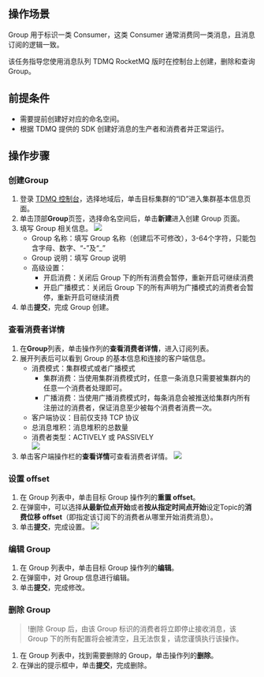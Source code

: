 ## 操作场景

Group 用于标识一类 Consumer，这类 Consumer 通常消费同一类消息，且消息订阅的逻辑一致。

该任务指导您使用消息队列 TDMQ RocketMQ 版时在控制台上创建，删除和查询 Group。

## 前提条件

- 需要提前创建好对应的命名空间。
- 根据 TDMQ 提供的 SDK 创建好消息的生产者和消费者并正常运行。

## 操作步骤

### 创建Group

1. 登录 [TDMQ 控制台](https://console.cloud.tencent.com/tdmq)，选择地域后，单击目标集群的“ID”进入集群基本信息页面。
2. 单击顶部**Group**页签，选择命名空间后，单击**新建**进入创建 Group 页面。
3. 填写 Group 相关信息。
   ![](https://main.qcloudimg.com/raw/534f1e4d860ea033a0654ea01ae5e436.png)
   - Group 名称：填写 Group 名称（创建后不可修改），3-64个字符，只能包含字母、数字、“-”及“_”
   - Group 说明：填写 Group 说明
   - 高级设置：
     - 开启消费：关闭后 Group 下的所有消费会暂停，重新开启可继续消费
     - 开启广播模式：关闭后 Group 下的所有声明为广播模式的消费者会暂停，重新开启可继续消费
4. 单击**提交**，完成 Group 创建。

### 查看消费者详情

1. 在**Group**列表，单击操作列的**查看消费者详情**，进入订阅列表。
2. 展开列表后可以看到 Group 的基本信息和连接的客户端信息。
   - 消费模式：集群模式或者广播模式
     - 集群消费：当使用集群消费模式时，任意一条消息只需要被集群内的任意一个消费者处理即可。
     - 广播消费：当使用广播消费模式时，每条消息会被推送给集群内所有注册过的消费者，保证消息至少被每个消费者消费一次。
   - 客户端协议：目前仅支持 TCP 协议
   - 总消息堆积：消息堆积的总数量
   - 消费者类型：ACTIVELY 或 PASSIVELY  
     ![](https://main.qcloudimg.com/raw/dc75a357f6a3f910cd86c099bde6a4b8.png)
3. 单击客户端操作栏的**查看详情**可查看消费者详情。
   ![](https://main.qcloudimg.com/raw/de8b5d914ce93f5140c59dce9652f820.png)

### 设置 offset

1. 在 Group 列表中，单击目标 Group 操作列的**重置 offset**。
2. 在弹窗中，可以选择**从最新位点开始**或者**按从指定时间点开始**设定Topic的**消费位移 offset**（即指定该订阅下的消费者从哪里开始消费消息）。
3. 单击**提交**，完成设置。
   ![](https://main.qcloudimg.com/raw/925796ef91aff53610512b7ee082ed0b.png)

### 编辑 Group

1. 在 Group 列表中，单击目标 Group 操作列的**编辑**。
2. 在弹窗中，对 Group 信息进行编辑。
3. 单击**提交**，完成修改。

### 删除 Group

> !删除 Group 后，由该 Group 标识的消费者将立即停止接收消息，该 Group 下的所有配置将会被清空，且无法恢复，请您谨慎执行该操作。

1. 在 Group 列表中，找到需要删除的 Group，单击操作列的**删除**。
2. 在弹出的提示框中，单击**提交**，完成删除。
